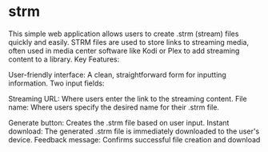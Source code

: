 # strm
This simple web application allows users to create .strm (stream) files quickly and easily. STRM files are used to store links to streaming media, often used in media center software like Kodi or Plex to add streaming content to a library.
Key Features:

User-friendly interface: A clean, straightforward form for inputting information.
Two input fields:

Streaming URL: Where users enter the link to the streaming content.
File name: Where users specify the desired name for their .strm file.


Generate button: Creates the .strm file based on user input.
Instant download: The generated .strm file is immediately downloaded to the user's device.
Feedback message: Confirms successful file creation and download
